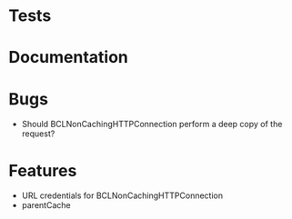 # Tests

# Documentation

# Bugs

- Should BCLNonCachingHTTPConnection perform a deep copy of the request?

# Features

- URL credentials for BCLNonCachingHTTPConnection
- parentCache
